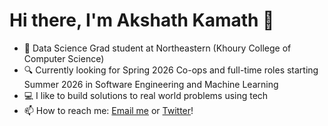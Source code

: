 # Hi there, I'm Akshath Kamath 👋
- 📖 Data Science Grad student at Northeastern (Khoury College of Computer Science)
- 🔍 Currently looking for Spring 2026 Co-ops and full-time roles starting Summer 2026 in Software Engineering and Machine Learning
- 💻 I like to build solutions to real world problems using tech
- 📫 How to reach me: [Email me](akshathkamathwork@gmail.com) or [Twitter](https://x.com/AkshathKWork)!

<!--
**AkshathKamath/AkshathKamath** is a ✨ _special_ ✨ repository because its `README.md` (this file) appears on your GitHub profile.

Here are some ideas to get you started:

- 🔭 I’m currently working on ...
- 🌱 I’m currently learning ...
- 👯 I’m looking to collaborate on ...
- 🤔 I’m looking for help with ...
- 💬 Ask me about ...
- 📫 How to reach me: ...
- 😄 Pronouns: ...
- ⚡ Fun fact: ...
-->
